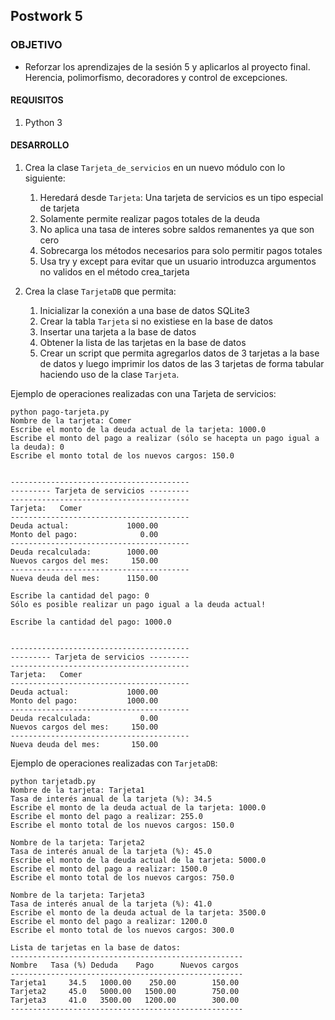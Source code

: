 
## Postwork 5

### OBJETIVO

- Reforzar los aprendizajes de la sesión 5 y  aplicarlos al proyecto final. Herencia, polimorfismo, decoradores y control de excepciones.
#### REQUISITOS

1. Python 3

#### DESARROLLO

1. Crea la clase `Tarjeta_de_servicios` en un nuevo módulo con lo siguiente:
   1. Heredará desde `Tarjeta`: Una tarjeta de servicios es un tipo especial de tarjeta
   2. Solamente permite realizar pagos totales de la deuda
   3. No aplica una tasa de interes sobre saldos remanentes ya que son cero
   4. Sobrecarga los métodos necesarios para solo permitir pagos totales
   5. Usa try y except para evitar que un usuario introduzca argumentos no validos en el método crea_tarjeta

2. Crea la clase `TarjetaDB` que permita:
   1. Inicializar la conexión a una base de datos SQLite3
   2. Crear la tabla `Tarjeta` si no existiese en la base de datos
   3. Insertar una tarjeta a la base de datos
   4. Obtener la lista de las tarjetas en la base de datos
   5. Crear un script que permita agregarlos datos de 3 tarjetas a la base de datos y luego imprimir los datos de las 3 tarjetas de forma tabular haciendo uso de la clase `Tarjeta`.


Ejemplo de operaciones realizadas con una Tarjeta de servicios:
```
python pago-tarjeta.py 
Nombre de la tarjeta: Comer
Escribe el monto de la deuda actual de la tarjeta: 1000.0
Escribe el monto del pago a realizar (sólo se hacepta un pago igual a la deuda): 0
Escribe el monto total de los nuevos cargos: 150.0


----------------------------------------
--------- Tarjeta de servicios ---------
----------------------------------------
Tarjeta:   Comer
----------------------------------------
Deuda actual:             1000.00
Monto del pago:              0.00
----------------------------------------
Deuda recalculada:        1000.00
Nuevos cargos del mes:     150.00
----------------------------------------
Nueva deuda del mes:      1150.00

Escribe la cantidad del pago: 0
Sólo es posible realizar un pago igual a la deuda actual!

Escribe la cantidad del pago: 1000.0


----------------------------------------
--------- Tarjeta de servicios ---------
----------------------------------------
Tarjeta:   Comer
----------------------------------------
Deuda actual:             1000.00
Monto del pago:           1000.00
----------------------------------------
Deuda recalculada:           0.00
Nuevos cargos del mes:     150.00
----------------------------------------
Nueva deuda del mes:       150.00

```

Ejemplo de operaciones realizadas con `TarjetaDB`:

```
python tarjetadb.py 
Nombre de la tarjeta: Tarjeta1
Tasa de interés anual de la tarjeta (%): 34.5
Escribe el monto de la deuda actual de la tarjeta: 1000.0
Escribe el monto del pago a realizar: 255.0
Escribe el monto total de los nuevos cargos: 150.0

Nombre de la tarjeta: Tarjeta2
Tasa de interés anual de la tarjeta (%): 45.0
Escribe el monto de la deuda actual de la tarjeta: 5000.0
Escribe el monto del pago a realizar: 1500.0
Escribe el monto total de los nuevos cargos: 750.0

Nombre de la tarjeta: Tarjeta3
Tasa de interés anual de la tarjeta (%): 41.0
Escribe el monto de la deuda actual de la tarjeta: 3500.0
Escribe el monto del pago a realizar: 1200.0
Escribe el monto total de los nuevos cargos: 300.0

Lista de tarjetas en la base de datos:
----------------------------------------------------
Nombre   Tasa (%) Deduda    Pago      Nuevos cargos
----------------------------------------------------
Tarjeta1     34.5   1000.00    250.00        150.00
Tarjeta2     45.0   5000.00   1500.00        750.00
Tarjeta3     41.0   3500.00   1200.00        300.00
----------------------------------------------------
